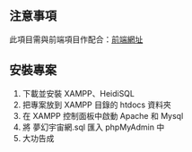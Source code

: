 ## 注意事項
此項目需與前端項目作配合：[前端網址](https://github.com/tntroot/Game_Store/tree/roottnt/2024-08-21)

## 安裝專案
1. 下載並安裝 XAMPP、HeidiSQL
2. 把專案放到 XAMPP 目錄的 htdocs 資料夾
3. 在 XAMPP 控制面板中啟動 Apache 和 Mysql
4. 將 夢幻宇宙網.sql 匯入 phpMyAdmin 中
5. 大功告成
